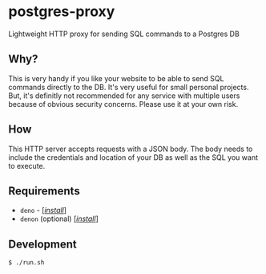 # postgres-proxy

Lightweight HTTP proxy for sending SQL commands to a Postgres DB

## Why?

This is very handy if you like your website to be able to send SQL commands
directly to the DB. It's very useful for small personal projects. But, it's
definitly not recommended for any service with multiple users because of obvious
security concerns. Please use it at your own risk.

## How

This HTTP server accepts requests with a JSON body. The body needs to include
the credentials and location of your DB as well as the SQL you want to execute.

## Requirements

- `deno` - [[_install_]](https://deno.land/#installation)
- `denon` (optional) [[_install_]](https://github.com/denosaurs/denon/)

## Development

```sh
$ ./run.sh
```
